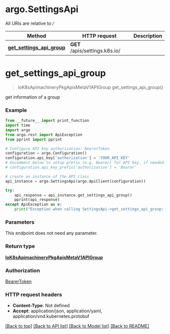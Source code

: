 # argo.SettingsApi

All URIs are relative to */*

Method | HTTP request | Description
------------- | ------------- | -------------
[**get_settings_api_group**](SettingsApi.md#get_settings_api_group) | **GET** /apis/settings.k8s.io/ | 

# **get_settings_api_group**
> IoK8sApimachineryPkgApisMetaV1APIGroup get_settings_api_group()



get information of a group

### Example
```python
from __future__ import print_function
import time
import argo
from argo.rest import ApiException
from pprint import pprint

# Configure API key authorization: BearerToken
configuration = argo.Configuration()
configuration.api_key['authorization'] = 'YOUR_API_KEY'
# Uncomment below to setup prefix (e.g. Bearer) for API key, if needed
# configuration.api_key_prefix['authorization'] = 'Bearer'

# create an instance of the API class
api_instance = argo.SettingsApi(argo.ApiClient(configuration))

try:
    api_response = api_instance.get_settings_api_group()
    pprint(api_response)
except ApiException as e:
    print("Exception when calling SettingsApi->get_settings_api_group: %s\n" % e)
```

### Parameters
This endpoint does not need any parameter.

### Return type

[**IoK8sApimachineryPkgApisMetaV1APIGroup**](IoK8sApimachineryPkgApisMetaV1APIGroup.md)

### Authorization

[BearerToken](../README.md#BearerToken)

### HTTP request headers

 - **Content-Type**: Not defined
 - **Accept**: application/json, application/yaml, application/vnd.kubernetes.protobuf

[[Back to top]](#) [[Back to API list]](../README.md#documentation-for-api-endpoints) [[Back to Model list]](../README.md#documentation-for-models) [[Back to README]](../README.md)

